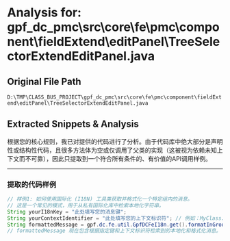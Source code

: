 # Analysis for: gpf_dc_pmc\src\core\fe\pmc\component\fieldExtend\editPanel\TreeSelectorExtendEditPanel.java

## Original File Path
`D:\TMP\CLASS_BUS_PROJECT\gpf_dc_pmc\src\core\fe\pmc\component\fieldExtend\editPanel\TreeSelectorExtendEditPanel.java`

## Extracted Snippets & Analysis
根据您的核心规则，我已对提供的代码进行了分析。由于代码库中绝大部分是声明性或结构性代码，且很多方法体为空或仅调用了父类的实现（这被视为依赖未知上下文而不可靠），因此只提取到一个符合所有条件的、有价值的API调用样例。

---

### 提取的代码样例

```java
// 样例1: 如何使用国际化 (I18N) 工具类获取并格式化一个特定组内的消息。
// 这是一个常见的模式，用于从私有国际化库中检索本地化字符串。
String yourI18nKey = "此处填写您的消息键";
String yourContextIdentifier = "此处填写您的上下文标识符"; // 例如：MyClass.class.getSimpleName() 或一个特定的字符串ID
String formattedMessage = gpf.dc.fe.util.GpfDCFeI18n.get().formatInGroup(yourI18nKey, yourContextIdentifier);
// formattedMessage 现在包含根据指定键和上下文标识符检索到的本地化和格式化消息。
```